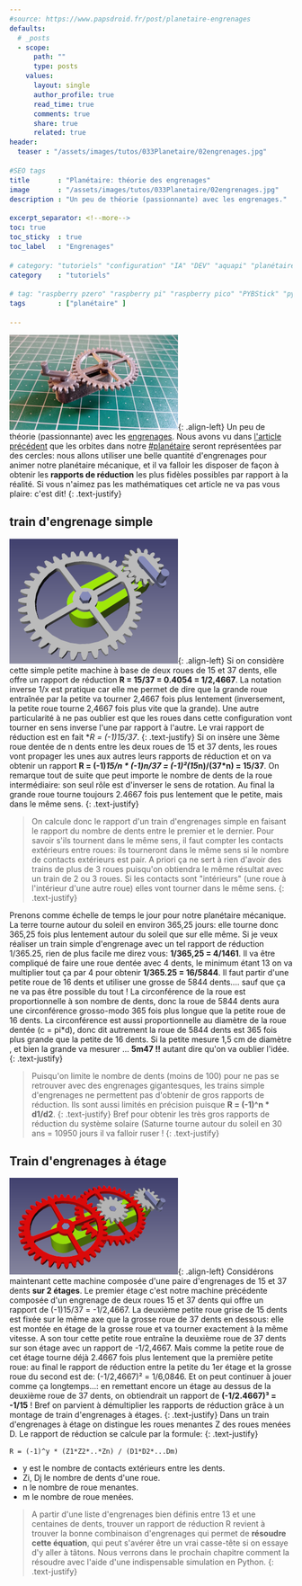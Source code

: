 ```yaml
---
#source: https://www.papsdroid.fr/post/planetaire-engrenages
defaults:
  # _posts
  - scope:
      path: ""
      type: posts
    values:
      layout: single
      author_profile: true
      read_time: true
      comments: true
      share: true
      related: true
header: 
  teaser : "/assets/images/tutos/033Planetaire/02engrenages.jpg"

#SEO tags
title       : "Planétaire: théorie des engrenages"
image       : "/assets/images/tutos/033Planetaire/02engrenages.jpg"
description : "Un peu de théorie (passionnante) avec les engrenages."

excerpt_separator: <!--more-->
toc: true
toc_sticky  : true
toc_label   : "Engrenages"

# category: "tutoriels" "configuration" "IA" "DEV" "aquapi" "planétaire" 
category    : "tutoriels" 

# tag: "raspberry pzero" "raspberry pi" "raspberry pico" "PYBStick" "python3" "micro-pyhton" "électronique"
tags        : ["planétaire" ]

---
```

![Planétaire](/assets/images/tutos/033Planetaire/02engrenages.jpg){: .align-left}
Un peu de théorie (passionnante) avec les [engrenages](https://fr.m.wikipedia.org/wiki/Engrenage). Nous avons vu dans [l'article précédent](https://papsdroidfr.github.io/tutoriels/planetaire/) que les orbites dans notre [#planétaire](https://papsdroidfr.github.io/tags/#planétaire) seront représentées par des cercles: nous allons utiliser une belle quantité d'engrenages pour animer notre planétaire mécanique, et il va falloir les disposer de façon à obtenir les **rapports de réduction** les plus fidèles possibles par rapport à la réalité. Si vous n'aimez pas les mathématiques cet article ne va pas vous plaire: c'est dit!
{: .text-justify}

## train d'engrenage simple
![Planétaire](/assets/images/tutos/033Planetaire/02_2roues.png){: .align-left}
Si on considère cette simple petite machine à base de deux roues de 15 et 37 dents, elle offre un rapport de réduction **R = 15/37 = 0.4054 = 1/2,4667**. La notation inverse 1/x est pratique car elle me permet de dire que la grande roue entraînée par la petite va tourner 2,4667 fois plus lentement (inversement, la petite roue tourne 2,4667 fois plus vite que la grande). Une autre particularité à ne pas oublier est que les roues dans cette configuration vont tourner en sens inverse l'une par rapport à l'autre. Le vrai rapport de réduction est en fait **R = (-1)*15/37**.
{: .text-justify}
Si on insère une 3ème roue dentée de n dents entre les deux roues de 15 et 37 dents, les roues vont propager les unes aux autres leurs rapports de réduction et on va obtenir un rapport **R = (-1)*15/n * (-1)*n/37 = (-1)²*(15*n)/(37*n) = 15/37**. On remarque tout de suite que peut importe le nombre de dents de la roue intermédiaire: son seul rôle est d'inverser le sens de rotation. Au final la grande roue tourne toujours 2.4667 fois pus lentement que le petite, mais dans le même sens. 
{: .text-justify}
>On calcule donc le rapport d'un train d'engrenages simple en faisant le rapport du nombre de dents entre le premier et le dernier. Pour savoir s'ils tournent dans le même sens, il faut compter les contacts extérieurs entre roues: ils tourneront dans le même sens si le nombre de contacts extérieurs est pair. A priori ça ne sert à rien d'avoir des trains de plus de 3 roues puisqu'on obtiendra le même résultat avec un train de 2 ou 3 roues. Si les contacts sont "intérieurs" (une roue à l'intérieur d'une autre roue) elles vont tourner dans le même sens.
{: .text-justify}

Prenons comme échelle de temps le jour pour notre planétaire mécanique. La terre tourne autour du soleil en environ 365,25 jours: elle tourne donc 365,25 fois plus lentement autour du soleil que sur elle même. Si je veux réaliser un train simple d'engrenage avec un tel rapport de réduction 1/365.25, rien de plus facile me direz vous: **1/365,25 = 4/1461**. Il va être compliqué de faire une roue dentée avec 4 dents, le minimum étant 13 on va multiplier tout ça par 4 pour obtenir **1/365.25 = 16/5844**. Il faut partir d'une petite roue de 16 dents et utiliser une grosse de 5844 dents.... sauf que ça ne va pas être possible du tout ! La circonférence de la roue est proportionnelle à son nombre de dents, donc la roue de 5844 dents aura une circonférence grosso-modo 365 fois plus longue que la petite roue de 16 dents. La circonférence est aussi proportionnelle au diamètre de la roue dentée (c = pi*d), donc dit autrement la roue de 5844 dents est 365 fois plus grande que la petite de 16 dents. Si la petite mesure 1,5 cm de diamètre , et bien la grande va mesurer ... **5m47 !!** autant dire qu'on va oublier l'idée.
{: .text-justify}
>Puisqu'on limite le nombre de dents (moins de 100) pour ne pas se retrouver avec des engrenages gigantesques, les trains simple d'engrenages ne permettent pas d'obtenir de gros rapports de réduction. Ils sont aussi limités en précision puisque **R = (-1)^n * d1/d2**.
{: .text-justify}
Bref pour obtenir les très gros rapports de réduction du système solaire (Saturne tourne autour du soleil en 30 ans = 10950 jours il va falloir ruser !
{: .text-justify}

## Train d'engrenages à étage
![Planétaire](/assets/images/tutos/033Planetaire/02_4roues.png){: .align-left}
Considérons maintenant cette machine composée d'une paire d'engrenages de 15 et 37 dents **sur 2 étages**. Le premier étage c'est notre machine précédente composée d'un engrenage de deux roues 15 et 37 dents qui offre un rapport de (-1)15/37 = -1/2,4667. La deuxième petite roue grise de 15 dents est fixée sur le même axe que la grosse roue de 37 dents en dessous: elle est montée en étage de la grosse roue et va tourner exactement à la même vitesse. A son tour cette petite roue entraîne la deuxième roue de 37 dents sur son étage avec un rapport de -1/2,4667. Mais comme la petite roue de cet étage tourne déjà 2.4667 fois plus lentement que la première petite roue: au final le rapport de réduction entre la petite du 1er étage et la grosse roue du second est de: (-1/2,4667)² = 1/6,0846. Et on peut continuer à jouer comme ça longtemps...: en remettant encore un étage au dessus de la deuxième roue de 37 dents, on obtiendrait un rapport de **(-1/2.4667)³ = -1/15** ! Bref on parvient à démultiplier les rapports de réduction grâce à un montage de train d'engrenages à étages.
{: .text-justify}
Dans un train d'engrenages à étage on distingue les roues menantes Z des roues menées D. Le rapport de réduction se calcule par la formule:
{: .text-justify}

```
R = (-1)^y * (Z1*Z2*..*Zn) / (D1*D2*...Dm)
```

* y est le nombre de contacts extérieurs entre les dents.
* Zi, Dj le nombre de dents d'une roue.
* n le nombre de roue menantes.
* m le nombre de roue menées.

>A partir d'une liste d'engrenages bien définis entre 13 et une centaines de dents, trouver un rapport de réduction R revient à trouver la bonne combinaison d'engrenages qui permet de **résoudre cette équation**, qui peut s'avérer être un vrai casse-tête si on essaye d'y aller à tâtons. Nous verrons dans le prochain chapitre comment la résoudre avec l'aide d'une indispensable simulation en Python.
{: .text-justify}
